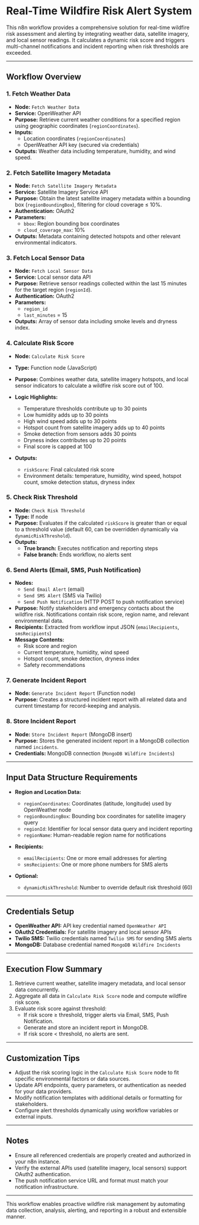 # Real-Time Wildfire Risk Alert System

This n8n workflow provides a comprehensive solution for real-time wildfire risk assessment and alerting by integrating weather data, satellite imagery, and local sensor readings. It calculates a dynamic risk score and triggers multi-channel notifications and incident reporting when risk thresholds are exceeded.

---

## Workflow Overview

### 1. Fetch Weather Data  
- **Node:** `Fetch Weather Data`  
- **Service:** OpenWeather API  
- **Purpose:** Retrieve current weather conditions for a specified region using geographic coordinates (`regionCoordinates`).  
- **Inputs:**  
  - Location coordinates (`regionCoordinates`)  
  - OpenWeather API key (secured via credentials)  
- **Outputs:** Weather data including temperature, humidity, and wind speed.

### 2. Fetch Satellite Imagery Metadata  
- **Node:** `Fetch Satellite Imagery Metadata`  
- **Service:** Satellite Imagery Service API  
- **Purpose:** Obtain the latest satellite imagery metadata within a bounding box (`regionBoundingBox`), filtering for cloud coverage ≤ 10%.  
- **Authentication:** OAuth2  
- **Parameters:**  
  - `bbox`: Region bounding box coordinates  
  - `cloud_coverage_max`: 10%  
- **Outputs:** Metadata containing detected hotspots and other relevant environmental indicators.

### 3. Fetch Local Sensor Data  
- **Node:** `Fetch Local Sensor Data`  
- **Service:** Local sensor data API  
- **Purpose:** Retrieve sensor readings collected within the last 15 minutes for the target region (`regionId`).  
- **Authentication:** OAuth2  
- **Parameters:**  
  - `region_id`  
  - `last_minutes` = 15  
- **Outputs:** Array of sensor data including smoke levels and dryness index.

### 4. Calculate Risk Score  
- **Node:** `Calculate Risk Score`  
- **Type:** Function node (JavaScript)  
- **Purpose:** Combines weather data, satellite imagery hotspots, and local sensor indicators to calculate a wildfire risk score out of 100.  
- **Logic Highlights:**  
  - Temperature thresholds contribute up to 30 points  
  - Low humidity adds up to 30 points  
  - High wind speed adds up to 30 points  
  - Hotspot count from satellite imagery adds up to 40 points  
  - Smoke detection from sensors adds 30 points  
  - Dryness index contributes up to 20 points  
  - Final score is capped at 100  

- **Outputs:**  
  - `riskScore`: Final calculated risk score  
  - Environment details: temperature, humidity, wind speed, hotspot count, smoke detection status, dryness index

### 5. Check Risk Threshold  
- **Node:** `Check Risk Threshold`  
- **Type:** If node  
- **Purpose:** Evaluates if the calculated `riskScore` is greater than or equal to a threshold value (default 60, can be overridden dynamically via `dynamicRiskThreshold`).  
- **Outputs:**  
  - **True branch:** Executes notification and reporting steps  
  - **False branch:** Ends workflow, no alerts sent

### 6. Send Alerts (Email, SMS, Push Notification)  
- **Nodes:**  
  - `Send Email Alert` (email)  
  - `Send SMS Alert` (SMS via Twilio)  
  - `Send Push Notification` (HTTP POST to push notification service)  
- **Purpose:** Notify stakeholders and emergency contacts about the wildfire risk. Notifications contain risk score, region name, and relevant environmental data.  
- **Recipients:** Extracted from workflow input JSON (`emailRecipients`, `smsRecipients`)  
- **Message Contents:**  
  - Risk score and region  
  - Current temperature, humidity, wind speed  
  - Hotspot count, smoke detection, dryness index  
  - Safety recommendations  

### 7. Generate Incident Report  
- **Node:** `Generate Incident Report` (Function node)  
- **Purpose:** Creates a structured incident report with all related data and current timestamp for record-keeping and analysis.

### 8. Store Incident Report  
- **Node:** `Store Incident Report` (MongoDB insert)  
- **Purpose:** Stores the generated incident report in a MongoDB collection named `incidents`.  
- **Credentials:** MongoDB connection (`MongoDB Wildfire Incidents`)

---

## Input Data Structure Requirements

- **Region and Location Data:**  
  - `regionCoordinates`: Coordinates (latitude, longitude) used by OpenWeather node  
  - `regionBoundingBox`: Bounding box coordinates for satellite imagery query  
  - `regionId`: Identifier for local sensor data query and incident reporting  
  - `regionName`: Human-readable region name for notifications

- **Recipients:**  
  - `emailRecipients`: One or more email addresses for alerting  
  - `smsRecipients`: One or more phone numbers for SMS alerts  

- **Optional:**  
  - `dynamicRiskThreshold`: Number to override default risk threshold (60)

---

## Credentials Setup

- **OpenWeather API:** API key credential named `OpenWeather API`  
- **OAuth2 Credentials:** For satellite imagery and local sensor APIs  
- **Twilio SMS:** Twilio credentials named `Twilio SMS` for sending SMS alerts  
- **MongoDB:** Database credential named `MongoDB Wildfire Incidents`

---

## Execution Flow Summary

1. Retrieve current weather, satellite imagery metadata, and local sensor data concurrently.
2. Aggregate all data in `Calculate Risk Score` node and compute wildfire risk score.
3. Evaluate risk score against threshold:
   - If risk score ≥ threshold, trigger alerts via Email, SMS, Push Notification.
   - Generate and store an incident report in MongoDB.
   - If risk score < threshold, no alerts are sent.
   
---

## Customization Tips

- Adjust the risk scoring logic in the `Calculate Risk Score` node to fit specific environmental factors or data sources.
- Update API endpoints, query parameters, or authentication as needed for your data providers.
- Modify notification templates with additional details or formatting for stakeholders.
- Configure alert thresholds dynamically using workflow variables or external inputs.

---

## Notes

- Ensure all referenced credentials are properly created and authorized in your n8n instance.
- Verify the external APIs used (satellite imagery, local sensors) support OAuth2 authentication.
- The push notification service URL and format must match your notification infrastructure.

---

This workflow enables proactive wildfire risk management by automating data collection, analysis, alerting, and reporting in a robust and extensible manner.